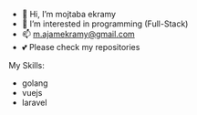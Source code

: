 - 👋 Hi, I’m mojtaba ekramy
- 👀 I’m interested in programming (Full-Stack)
- 📫 m.ajamekramy@gmail.com
- 💕 Please check my repositories


My Skills:
- golang
- vuejs
- laravel
